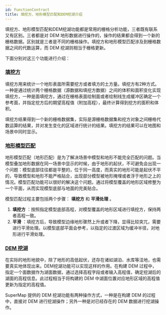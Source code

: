 ```yaml
---
id: FunctionContract
title: 填挖方、地形模型匹配和DEM挖湖介绍
---
```

填挖方、地形模型匹配和DEM挖湖功能都是常用的栅格分析功能，三者既有联系又有区别。三者都是对 DEM
地形数据进行操作的，操作的结果都会得到一个新的栅格数据。区别就是三者是不同的栅格操作。填挖方和地形模型匹配涉及到栅格数据之间的代数运算，而 DEM 挖湖则相当于栅格更新。

下面分别对这三个功能进行介绍：

### [填挖方](Raster/SurfaceAnalyst/CutFill)

填挖方用来统计一个地形表面所需要挖方或者填方的土方量。填挖方有2种方式。一种是通过统计两个栅格数据（源数据和填挖方数据）之间的体积和面积变化实现填挖方，一种是面填挖方，通过在栅格表面绘制面或者绘制线生成缓冲区确定一个参考面，并指定挖方后的期望高程值（附加高程），最终计算得到挖方的面积和体积。

填挖方结果得到一个新的栅格数据集，实际是源栅格数据集和挖方对象之间栅格代数运算的结果，并对发生变化的区域进行统计的结果。填挖方的结果可以在地图和场景中同时显示。

### [地形模型匹配](Raster/SurfaceAnalyst/TerrainMatch)

地形模型匹配（地形匹配）是为了解决场景中模型和地形不能完全匹配的问题。当模型叠加地形数据在同一场景中显示的时候，由于地形的起伏，不可避免会出现一个问题：模型底部往往都是平整的，位于同一高度，而真实的地形可能是起伏不平的，导致模型和地形不能严格贴合，出现部分模型被地形掩埋或者浮于地形之上的情况。模型匹配功能可以很好的解决这个问题。通过将模型覆盖的地形区域修整为一个平面，从而实现模型底部与地面的完美贴合。

模型匹配过程主要包括两个步骤： **填挖方** 和 **平滑处理** 。

  1. **填挖方** ：按照指定模型底部高程，对模型覆盖的地形区域进行填挖方，保持两者高程一致。
  2. **平滑** ：填挖方后，导致模型边缘地形骤然上升或者下降，显得比较突兀，需要进行平滑处理。以模型底部平面会参考，以指定的过渡区域为缓冲半径，对地形进行平滑处理。

### [DEM 挖湖](TerrainBuilder/TerrainBuilderLake)

在实际的地形地貌中，除了地形的高低起伏，还存在诸如湖泊、水库等洼地，也需要真实地体现出来。DEM挖湖功能可以实现这样的作用。在构建 DEM 过程中，指定一个面数据作为湖面数据，通过选择高程字段或者输入高程值，确定挖湖后的湖面的高程信息。此过程相当于将构建的 DEM 中湖面位置对应地形区域的高程值更新为指定的高程值。

SuperMap 提供的 DEM 挖湖功能有两种操作方式，一种是在构建 DEM 的过程中，直接对 DEM 进行挖湖操作；另外一种是对已经存在的 DEM 数据进行挖湖操作。
